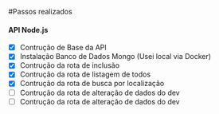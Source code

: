 #Passos realizados

#### API Node.js

- [x] Contrução de Base da API
- [x] Instalação Banco de Dados Mongo (Usei local via Docker)
- [x] Contrução da rota de inclusão
- [x] Contrução da rota de listagem de todos
- [x] Contrução da rota de busca por localização
- [ ] Contrução da rota de alteração de dados do dev
- [ ] Contrução da rota de alteração de dados do dev
